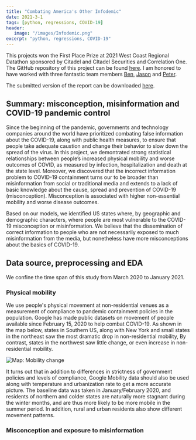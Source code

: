 ```yaml
---
title: "Combating America's Other Infodemic"
date: 2021-3-1
tags: [python, regressions, COVID-19]
header:
   image: "/images/Infodemic.png"
excerpt: "python, regressions, COVID-19"
---
```


This projects won the First Place Prize at 2021 West Coast Regional Datathon sponsored by Citadel and CItadel Securities and Correlation One. The GitHub repository of this project can be found [here](https://github.com/Twenty-One-Spring-Citadel-WestCoast/Datathon). I am honored to have worked with three fantastic team members [Ben](https://www.linkedin.com/in/ben-huckell/), [Jason](https://www.linkedin.com/in/jskzhou/) and [Peter](https://www.linkedin.com/in/zhipeng-peter-ye/).

The submitted version of the report can be downloaded [here](https://github.com/Twenty-One-Spring-Citadel-WestCoast/Datathon/raw/main/team_2_report.pdf).

## Summary: misconception, misinformation and COVID-19 pandemic control

Since the beginning of the pandemic, governments and technology companies around the world have prioritized combating false information about the COVID-19, along with public health measures, to ensure that people take adequate caustion and change their behavior to slow down the spread of the virus. In this project, we demontrated strong statistical relationships between people’s increased physical mobility and worse outcomes of COVID, as measured by infection, hospitalization and death at the state level. Moreover, we discovered that the incorrect information problem to COVID-19 containment turns our to be broader than misinformation from social or traditional media and extends to a lack of basic knowledge about the cause, spread and prevention of COVID-19 (misconception). Misconception is associated with higher non-essential mobility and worse disease outcomes.

Based on our models, we identified US states where, by geographic and demographic characters, where people are most vulnerable to the COVID-19 misconception or misinformation. We believe that the dissemination of correct information to people who are not necessarily exposed to much misinformation from the media, but nonetheless have more misconceptions about the basics of COVID-19.

## Data source, preprocessing and EDA

We confine the time span of this study from March 2020 to January 2021. 

### Physical mobility

We use people's physical movement at non-residential venues as a measurement of compliance to pandemic containment policies in the population. Google has made public datasets on movement of people available since February 15, 2020 to help combat COVID-19. As shown in the map below, states in Southern US, along with New York and small states in the northeast saw the most dramatic drop in non-residential mobility, By contrast, states in the northwest saw little change, or even increase in non-residential mobility. 

<img src="{{ site.url }}{{ site.baseurl }}/images/Infodemic/plots/Mobility_change.png" alt="Map: Mobility change">

It turns out that in addition to differences in strictness of government policies and levels of compliance, Google Mobility data should also be used along with temperature and urbanization rate to get a more accurate picture. The baseline data was taken in January/February 2020, and residents of northern and colder states are naturally more stagnant during the winter months, and are thus more likely to be more mobile in the summer period. In addition, rural and urban residents also show different movement patterns.

### Misconception and exposure to misinformation